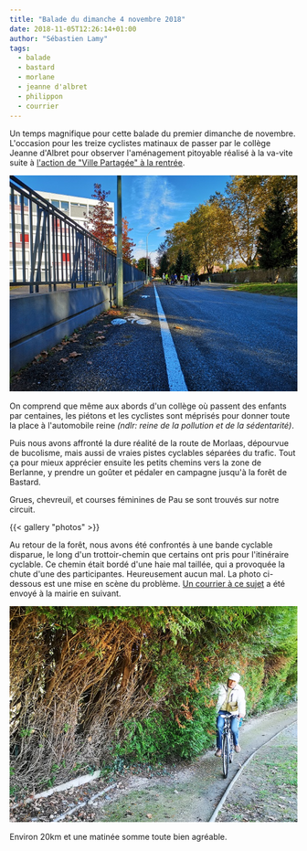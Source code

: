 ```yaml
---
title: "Balade du dimanche 4 novembre 2018"
date: 2018-11-05T12:26:14+01:00
author: "Sébastien Lamy"
tags:
  - balade
  - bastard
  - morlane
  - jeanne d'albret
  - philippon
  - courrier
---
```


Un temps magnifique pour cette balade du premier dimanche de novembre. L'occasion
pour les treize cyclistes matinaux de passer par le collège Jeanne d'Albret pour 
observer l'aménagement pitoyable réalisé à la va-vite suite à [l'action de 
"Ville Partagée" à la rentrée].

![](jeanne-dalbret-nov2018.jpg)

On comprend que même aux abords d'un collège où passent des enfants par centaines,
les piétons et les cyclistes sont méprisés pour donner toute la place à 
l'automobile reine _(ndlr: reine de la pollution et de la sédentarité)_.

Puis nous avons affronté la dure réalité de la route de Morlaas, dépourvue
de bucolisme, mais aussi de vraies pistes cyclables séparées du trafic. Tout ça
pour mieux apprécier ensuite les petits chemins vers la zone de Berlanne, y 
prendre un goûter et pédaler en campagne jusqu'à la forêt de Bastard.

Grues, chevreuil, et courses féminines de Pau se sont trouvés sur notre circuit.

{{< gallery "photos" >}}

Au retour de la forêt, nous avons été confrontés à une bande cyclable disparue,
le long d'un trottoir-chemin que certains ont pris pour l'itinéraire cyclable.
Ce chemin était bordé d'une haie mal taillée, qui a provoquée la chute d'une 
des participantes. Heureusement aucun mal. La photo ci-dessous est une mise 
en scène du problème. [Un courrier à ce sujet] a été envoyé à la mairie en suivant.

![](156-philippon-nov2018.jpg)

Environ 20km et une matinée somme toute bien agréable.

[l'action de "Ville partagée" à la rentrée]: http://www.larepubliquedespyrenees.fr/2018/09/15/pau-le-collectif-ville-partagee-s-inquiete-du-manque-de-securite-autour-des-colleges,2423492.php
[Un courrier à ce sujet]: courrier-mairie-pav-continuité-marquage-bande-cyclable.pdf
